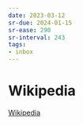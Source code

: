 ```yaml
---
date: 2023-03-12
sr-due: 2024-01-15
sr-ease: 290
sr-interval: 243
tags:
- inbox
---
```


# Wikipedia

[Wikipedia](http://en.wikipedia.org/)
